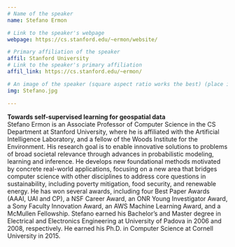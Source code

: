 ```yaml
---
# Name of the speaker
name: Stefano Ermon

# Link to the speaker's webpage
webpage: https://cs.stanford.edu/~ermon/website/

# Primary affiliation of the speaker
affil: Stanford University
# Link to the speaker's primary affiliation
affil_link: https://cs.stanford.edu/~ermon/

# An image of the speaker (square aspect ratio works the best) (place in the `assets/img/speakers` directory)
img: Stefano.jpg

---
```


<!-- Whatever you write below will show up as the speaker's bio -->
**Towards self-supervised learning for geospatial data**  
Stefano Ermon is an Associate Professor of Computer Science in the CS Department at Stanford University, where he is affiliated with the Artificial Intelligence Laboratory, and a fellow of the Woods Institute for the Environment. His research goal is to enable innovative solutions to problems of broad societal relevance through advances in probabilistic modeling, learning and inference. He develops new foundational methods motivated by concrete real-world applications, focusing on a new area that bridges computer science with other disciplines to address core questions in sustainability, including poverty mitigation, food security, and renewable energy. He has won several awards, including four Best Paper Awards (AAAI, UAI and CP), a NSF Career Award, an ONR Young Investigator Award, a Sony Faculty Innovation Award, an AWS Machine Learning Award, and a McMullen Fellowship. Stefano earned his Bachelor’s and Master degree in Electrical and Electronics Engineering at University of Padova in 2006 and 2008, respectively. He earned his Ph.D. in Computer Science at Cornell University in 2015.
